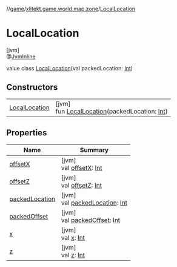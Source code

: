 //[game](../../../index.md)/[xlitekt.game.world.map.zone](../index.md)/[LocalLocation](index.md)

# LocalLocation

[jvm]\
@[JvmInline](https://kotlinlang.org/api/latest/jvm/stdlib/kotlin.jvm/-jvm-inline/index.html)

value class [LocalLocation](index.md)(val packedLocation: [Int](https://kotlinlang.org/api/latest/jvm/stdlib/kotlin/-int/index.html))

## Constructors

| | |
|---|---|
| [LocalLocation](-local-location.md) | [jvm]<br>fun [LocalLocation](-local-location.md)(packedLocation: [Int](https://kotlinlang.org/api/latest/jvm/stdlib/kotlin/-int/index.html)) |

## Properties

| Name | Summary |
|---|---|
| [offsetX](offset-x.md) | [jvm]<br>val [offsetX](offset-x.md): [Int](https://kotlinlang.org/api/latest/jvm/stdlib/kotlin/-int/index.html) |
| [offsetZ](offset-z.md) | [jvm]<br>val [offsetZ](offset-z.md): [Int](https://kotlinlang.org/api/latest/jvm/stdlib/kotlin/-int/index.html) |
| [packedLocation](packed-location.md) | [jvm]<br>val [packedLocation](packed-location.md): [Int](https://kotlinlang.org/api/latest/jvm/stdlib/kotlin/-int/index.html) |
| [packedOffset](packed-offset.md) | [jvm]<br>val [packedOffset](packed-offset.md): [Int](https://kotlinlang.org/api/latest/jvm/stdlib/kotlin/-int/index.html) |
| [x](x.md) | [jvm]<br>val [x](x.md): [Int](https://kotlinlang.org/api/latest/jvm/stdlib/kotlin/-int/index.html) |
| [z](z.md) | [jvm]<br>val [z](z.md): [Int](https://kotlinlang.org/api/latest/jvm/stdlib/kotlin/-int/index.html) |
